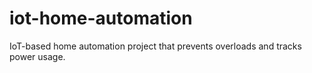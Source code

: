 # iot-home-automation
IoT-based home automation project that prevents overloads and tracks power usage.

